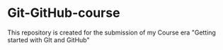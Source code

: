 # Git-GitHub-course
This repository is created for the submission of my Course era "Getting started with GIt and GitHub"
